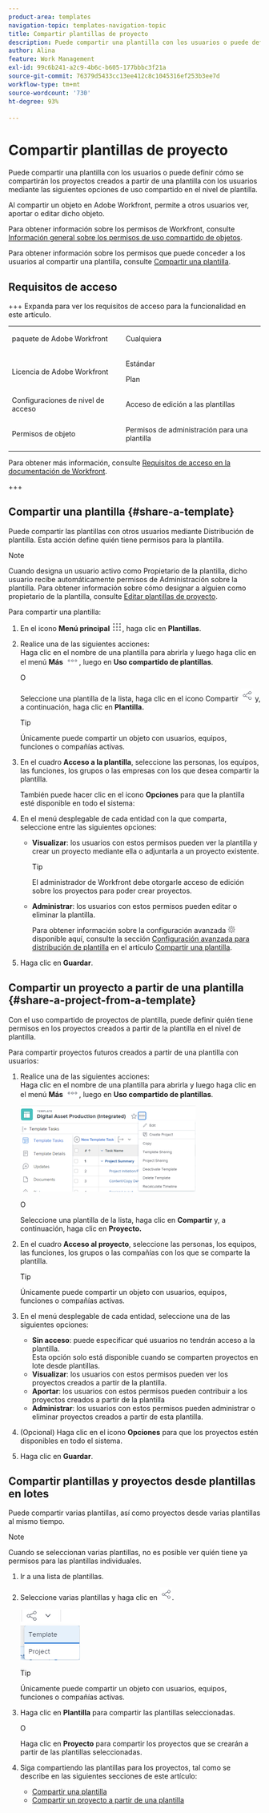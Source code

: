 ```yaml
---
product-area: templates
navigation-topic: templates-navigation-topic
title: Compartir plantillas de proyecto
description: Puede compartir una plantilla con los usuarios o puede definir cómo se compartirán los proyectos creados a partir de una plantilla con los usuarios mediante las siguientes opciones de uso compartido en el nivel de plantilla.
author: Alina
feature: Work Management
exl-id: 99c6b241-a2c9-4b6c-b605-177bbbc3f21a
source-git-commit: 76379d5433cc13ee412c8c1045316ef253b3ee7d
workflow-type: tm+mt
source-wordcount: '730'
ht-degree: 93%

---
```


# Compartir plantillas de proyecto

Puede compartir una plantilla con los usuarios o puede definir cómo se compartirán los proyectos creados a partir de una plantilla con los usuarios mediante las siguientes opciones de uso compartido en el nivel de plantilla.

Al compartir un objeto en Adobe Workfront, permite a otros usuarios ver, aportar o editar dicho objeto.

Para obtener información sobre los permisos de Workfront, consulte [Información general sobre los permisos de uso compartido de objetos](../../../workfront-basics/grant-and-request-access-to-objects/sharing-permissions-on-objects-overview.md).

Para obtener información sobre los permisos que puede conceder a los usuarios al compartir una plantilla, consulte [Compartir una plantilla](../../../workfront-basics/grant-and-request-access-to-objects/share-a-template.md).

## Requisitos de acceso

+++ Expanda para ver los requisitos de acceso para la funcionalidad en este artículo. 

<table style="table-layout:auto"> 
 <col> 
 <col> 
 <tbody> 
  <tr> 
   <td role="rowheader">paquete de Adobe Workfront</td> 
   <td> <p>Cualquiera</p> </td> 
  </tr> 
  <tr> 
   <td role="rowheader">Licencia de Adobe Workfront</td> 
   <td> <p>Estándar</p>
   <p>Plan</p> </td> 
  </tr> 
  <tr> 
   <td role="rowheader">Configuraciones de nivel de acceso</td> 
   <td> <p>Acceso de edición a las plantillas</p>  </td> 
  </tr> 
  <tr> 
   <td role="rowheader">Permisos de objeto</td> 
   <td> <p>Permisos de administración para una plantilla</p> </td> 
  </tr> 
 </tbody> 
</table>

Para obtener más información, consulte [Requisitos de acceso en la documentación de Workfront](/help/quicksilver/administration-and-setup/add-users/access-levels-and-object-permissions/access-level-requirements-in-documentation.md).

+++


<!--Old:
<table style="table-layout:auto"> 
 <col> 
 <col> 
 <tbody> 
  <tr> 
   <td role="rowheader">Adobe Workfront plan*</td> 
   <td> <p>Any </p> </td> 
  </tr> 
  <tr> 
   <td role="rowheader">Adobe Workfront license*</td> 
   <td> <p>Plan </p> </td> 
  </tr> 
  <tr> 
   <td role="rowheader">Access level configurations*</td> 
   <td> <p>Edit access to Templates</p> <p>Note: If you still don't have access, ask your Workfront administrator if they set additional restrictions in your access level. For information on how a Workfront administrator can modify your access level, see <a href="../../../administration-and-setup/add-users/configure-and-grant-access/create-modify-access-levels.md" class="MCXref xref">Create or modify custom access levels</a>.</p> </td> 
  </tr> 
  <tr> 
   <td role="rowheader">Object permissions</td> 
   <td> <p>Manage permissions to a template</p> <p>For information on requesting additional access, see <a href="../../../workfront-basics/grant-and-request-access-to-objects/request-access.md" class="MCXref xref">Request access to objects </a>.</p> </td> 
  </tr> 
 </tbody> 
</table>-->

## Compartir una plantilla {#share-a-template}

Puede compartir las plantillas con otros usuarios mediante Distribución de plantilla. Esta acción define quién tiene permisos para la plantilla.

>[!NOTE]
>
>Cuando designa un usuario activo como Propietario de la plantilla, dicho usuario recibe automáticamente permisos de Administración sobre la plantilla. Para obtener información sobre cómo designar a alguien como propietario de la plantilla, consulte [Editar plantillas de proyecto](../../../manage-work/projects/create-and-manage-templates/edit-templates.md).

Para compartir una plantilla:

1. En el icono **Menú principal** ![Icono del menú principal](assets/main-menu-icon.png), haga clic en **Plantillas**.

1. Realice una de las siguientes acciones:\
   Haga clic en el nombre de una plantilla para abrirla y luego haga clic en el menú **Más** ![Icono de más](assets/more-icon.png), luego en **Uso compartido de plantillas**.

   O

   Seleccione una plantilla de la lista, haga clic en el icono Compartir ![](assets/share-icon.png) y, a continuación, haga clic en **Plantilla.**

   >[!TIP]
   >
   >Únicamente puede compartir un objeto con usuarios, equipos, funciones o compañías activas.

1. En el cuadro **Acceso a la plantilla**, seleccione las personas, los equipos, las funciones, los grupos o las empresas con los que desea compartir la plantilla.

   También puede hacer clic en el icono **Opciones** para que la plantilla esté disponible en todo el sistema:

1. En el menú desplegable de cada entidad con la que comparta, seleccione entre las siguientes opciones:

   * **Visualizar**: los usuarios con estos permisos pueden ver la plantilla y crear un proyecto mediante ella o adjuntarla a un proyecto existente.

     >[!TIP]
     >
     >El administrador de Workfront debe otorgarle acceso de edición sobre los proyectos para poder crear proyectos.

   * **Administrar**: los usuarios con estos permisos pueden editar o eliminar la plantilla.

     Para obtener información sobre la configuración avanzada ![](assets/gear-icon-in-access-levels.png) disponible aquí, consulte la sección [Configuración avanzada para distribución de plantilla](../../../workfront-basics/grant-and-request-access-to-objects/share-a-template.md#template-permissions) en el artículo [Compartir una plantilla](../../../workfront-basics/grant-and-request-access-to-objects/share-a-template.md).

1. Haga clic en **Guardar**.

## Compartir un proyecto a partir de una plantilla {#share-a-project-from-a-template}

Con el uso compartido de proyectos de plantilla, puede definir quién tiene permisos en los proyectos creados a partir de la plantilla en el nivel de plantilla.

Para compartir proyectos futuros creados a partir de una plantilla con usuarios:

1. Realice una de las siguientes acciones:\
   Haga clic en el nombre de una plantilla para abrirla y luego haga clic en el menú **Más** ![Icono de más](assets/more-icon.png), luego en **Uso compartido de plantillas**.

   ![Compartir proyecto a partir de una plantilla](assets/project-sharing-on-template-nwe-2022-350x172.png)

   O

   Seleccione una plantilla de la lista, haga clic en **Compartir** y, a continuación, haga clic en **Proyecto.**

1. En el cuadro **Acceso al proyecto**, seleccione las personas, los equipos, las funciones, los grupos o las compañías con los que se comparte la plantilla.

   >[!TIP]
   >
   >Únicamente puede compartir un objeto con usuarios, equipos, funciones o compañías activas.

1. En el menú desplegable de cada entidad, seleccione una de las siguientes opciones:

   * **Sin acceso**: puede especificar qué usuarios no tendrán acceso a la plantilla.\
     Esta opción solo está disponible cuando se comparten proyectos en lote desde plantillas. 
   * **Visualizar**: los usuarios con estos permisos pueden ver los proyectos creados a partir de la plantilla.
   * **Aportar**: los usuarios con estos permisos pueden contribuir a los proyectos creados a partir de la plantilla 
   * **Administrar**: los usuarios con estos permisos pueden administrar o eliminar proyectos creados a partir de esta plantilla.

1. (Opcional) Haga clic en el icono **Opciones** para que los proyectos estén disponibles en todo el sistema.
1. Haga clic en **Guardar**.

<!--
<div data-mc-conditions="QuicksilverOrClassic.Draft mode">
<h3>Overview of project sharing from other sources</h3>
<p>You may already have been assigned access to projects from other areas of Workfront. <br>You may have been assigned access to projects from the following areas: </p>
<ul>
<li>When a project is created<br>For more information about sharing projects when the project is created, see the "Access" section in <a href="../../../manage-work/projects/manage-projects/edit-projects.md" class="MCXref xref">Edit projects</a>.</li>
<li>When your Workfront administrator sets user access levels<br>For more information about setting access levels, see <a href="../../../administration-and-setup/add-users/configure-and-grant-access/create-modify-access-levels.md" class="MCXref xref">Create or modify custom access levels</a>.</li>
<li>When using the project access template</li>
</ul>
<p>When using the Template Project Sharing feature, if a user's access to a project is View, but you set the access permissions for Template Project Sharing to Manage, the user will have Manage permission for every project created using this specific template. The user will only have View permission for the other projects they are on.</p>
</div>
-->

## Compartir plantillas y proyectos desde plantillas en lotes

Puede compartir varias plantillas, así como proyectos desde varias plantillas al mismo tiempo.

>[!NOTE]
>
>Cuando se seleccionan varias plantillas, no es posible ver quién tiene ya permisos para las plantillas individuales.

1. Ir a una lista de plantillas.
1. Seleccione varias plantillas y haga clic en ![Compartir](assets/share-icon.png).

   ![Compartir plantillas o proyectos en lotes](assets/share-templates-projects-in-bulk-link-in-toolbar-nwe-2022.png)

   >[!TIP]
   >
   >Únicamente puede compartir un objeto con usuarios, equipos, funciones o compañías activas.

1. Haga clic en **Plantilla** para compartir las plantillas seleccionadas.

   O

   Haga clic en **Proyecto** para compartir los proyectos que se crearán a partir de las plantillas seleccionadas.

1. Siga compartiendo las plantillas para los proyectos, tal como se describe en las siguientes secciones de este artículo:

   * [Compartir una plantilla](#share-a-template)
   * [Compartir un proyecto a partir de una plantilla](#share-a-project-from-a-template)
